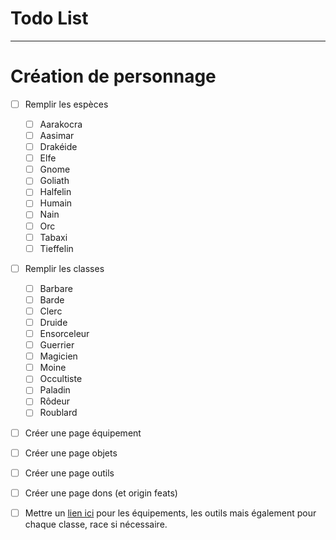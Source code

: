# Todo List  <!-- {docsify-ignore} -->

---

# Création de personnage

- [ ] Remplir les espèces
    - [ ] Aarakocra
    - [ ] Aasimar
    - [ ] Drakéide
    - [ ] Elfe
    - [ ] Gnome
    - [ ] Goliath
    - [ ] Halfelin
    - [ ] Humain
    - [ ] Nain
    - [ ] Orc
    - [ ] Tabaxi
    - [ ] Tieffelin

- [ ] Remplir les classes
    - [ ] Barbare
    - [ ] Barde
    - [ ] Clerc
    - [ ] Druide
    - [ ] Ensorceleur
    - [ ] Guerrier
    - [ ] Magicien
    - [ ] Moine
    - [ ] Occultiste
    - [ ] Paladin
    - [ ] Rôdeur
    - [ ] Roublard

- [ ] Créer une page équipement

- [ ] Créer une page objets

- [ ] Créer une page outils

- [ ] Créer une page dons (et origin feats)

- [ ] Mettre un [lien ici](historiques.md) pour les équipements, les outils mais également pour chaque classe, race si nécessaire.